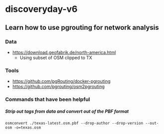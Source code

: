 # discoveryday-v6
## Learn how to use pgrouting for network analysis

### Data
* https://download.geofabrik.de/north-america.html
  * Using subset of OSM clipped to TX

### Tools
* https://github.com/pgRouting/docker-pgrouting
* https://github.com/pgrouting/osm2pgrouting

### Commands that have been helpful

##### Strip out tags from data and convert out of the PBF format
`osmconvert ./texas-latest.osm.pbf --drop-author --drop-version --out-osm -o=texas.osm`
